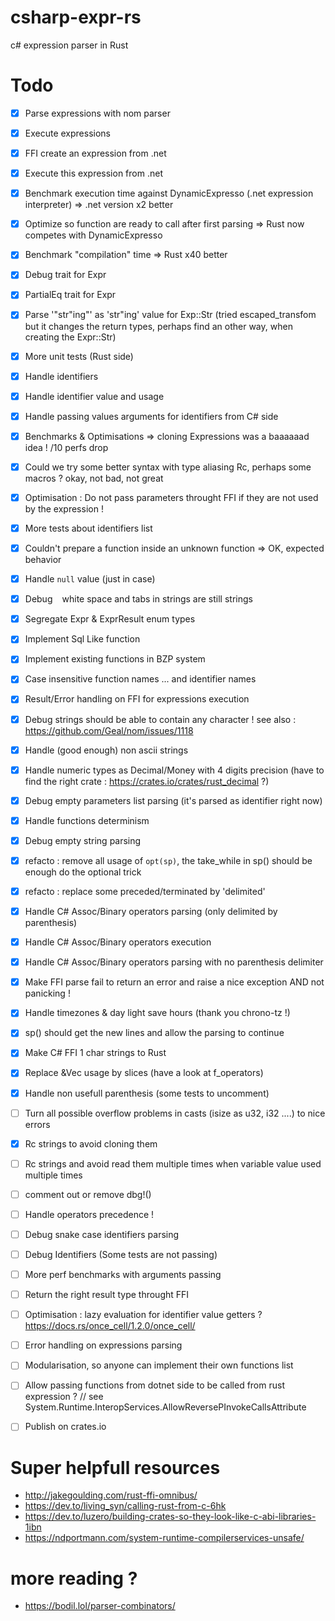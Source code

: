 # csharp-expr-rs

c# expression parser in Rust


# Todo
- [x] Parse expressions with nom parser
- [x] Execute expressions
- [x] FFI create an expression from .net
- [x] Execute this expression from .net
- [x] Benchmark execution time against DynamicExpresso (.net expression interpreter) => .net version x2 better
- [x] Optimize so function are ready to call after first parsing => Rust now competes with DynamicExpresso
- [x] Benchmark "compilation" time => Rust x40 better
- [x] Debug trait for Expr
- [x] PartialEq trait for Expr
- [x] Parse '"str\"ing"' as 'str"ing' value for Exp::Str (tried escaped_transfom but it changes the return types, perhaps find an other way, when creating the Expr::Str)
- [x] More unit tests (Rust side)
- [x] Handle identifiers
- [x] Handle identifier value and usage
- [x] Handle passing values arguments for identifiers from C# side
- [x] Benchmarks & Optimisations => cloning Expressions was a baaaaaad idea ! /10 perfs drop
- [x] Could we try some better syntax with type aliasing Rc<Expr>, perhaps some macros ? okay, not bad, not great
- [x] Optimisation : Do not pass parameters throught FFI if they are not used by the expression !
- [x] More tests about identifiers list
- [x] Couldn't prepare a function inside an unknown function => OK, expected behavior
- [x] Handle `null` value (just in case)
- [x] Debug ` ` white space and tabs in strings are still strings
- [x] Segregate Expr & ExprResult enum types
- [x] Implement Sql Like function
- [x] Implement existing functions in BZP system
- [x] Case insensitive function names ... and identifier names
- [x] Result/Error handling on FFI for expressions execution
- [x] Debug strings should be able to contain any character ! see also : https://github.com/Geal/nom/issues/1118 
- [x] Handle (good enough) non ascii strings
- [x] Handle numeric types as Decimal/Money with 4 digits precision (have to find the right crate : https://crates.io/crates/rust_decimal ?)
- [x] Debug empty parameters list parsing (it's parsed as identifier right now) 
- [x] Handle functions determinism
- [x] Debug empty string parsing
- [x] refacto : remove all usage of `opt(sp)`, the take_while in sp() should be enough do the optional trick
- [x] refacto : replace some preceded/terminated by 'delimited'
- [x] Handle C# Assoc/Binary operators parsing (only delimited by parenthesis)
- [x] Handle C# Assoc/Binary operators execution
- [x] Handle C# Assoc/Binary operators parsing with no parenthesis delimiter
- [x] Make FFI parse fail to return an error and raise a nice exception AND not panicking ! 
- [x] Handle timezones & day light save hours (thank you chrono-tz !)
- [x] sp() should get the new lines and allow the parsing to continue
- [x] Make C# FFI 1 char strings to Rust
- [x] Replace &Vec usage by slices (have a look at f_operators)
- [x] Handle non usefull parenthesis (some tests to uncomment)
- [ ] Turn all possible overflow problems in casts (isize as u32, i32 ....) to nice errors
- [x] Rc strings to avoid cloning them
- [ ] Rc strings and avoid read them multiple times when variable value used multiple times
- [ ] comment out or remove dbg!()
- [ ] Handle operators precedence !
- [ ] Debug snake case identifiers parsing
- [ ] Debug Identifiers (Some tests are not passing)
- [ ] More perf benchmarks with arguments passing
- [ ] Return the right result type throught FFI
- [ ] Optimisation : lazy evaluation for identifier value getters ? https://docs.rs/once_cell/1.2.0/once_cell/
- [ ] Error handling on expressions parsing
- [ ] Modularisation, so anyone can implement their own functions list
- [ ] Allow passing functions from dotnet side to be called from rust expression ?    // see System.Runtime.InteropServices.AllowReversePInvokeCallsAttribute
- [ ] Publish on crates.io


# Super helpfull resources
- http://jakegoulding.com/rust-ffi-omnibus/
- https://dev.to/living_syn/calling-rust-from-c-6hk
- https://dev.to/luzero/building-crates-so-they-look-like-c-abi-libraries-1ibn
- https://ndportmann.com/system-runtime-compilerservices-unsafe/

# more reading ?
- https://bodil.lol/parser-combinators/
